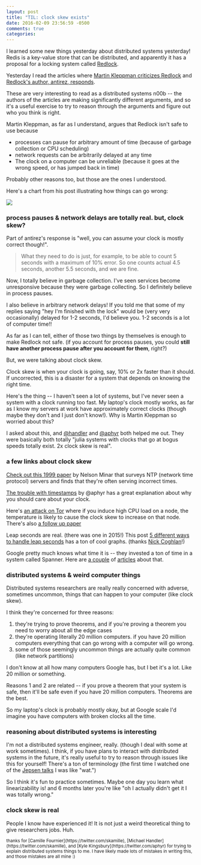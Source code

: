 ```yaml
---
layout: post
title: "TIL: clock skew exists"
date: 2016-02-09 23:56:59 -0500
comments: true
categories:
---
```


I learned some new things yesterday about distributed systems yesterday! Redis is a key-value store that can be distributed, and apparently it has a proposal for a locking system called [Redlock](http://redis.io/topics/distlock).

Yesterday I read the articles where [Martin Kleppman criticizes Redlock](http://martin.kleppmann.com/2016/02/08/how-to-do-distributed-locking.html) and [Redlock's author, antirez, responds](http://antirez.com/news/101).

These are very interesting to read as a distributed systems n00b -- the authors of the articles are making significantly different arguments, and so it's a useful exercise to try to reason through the arguments and figure out who you think is right.

Martin Kleppman, as far as I understand, argues that Redlock isn't safe to use because

* processes can pause for arbitrary amount of time (because of garbage collection or CPU scheduling)
* network requests can be arbitrarily delayed at any time
* The clock on a computer can be unreliable (because it goes at the wrong speed, or has jumped back in time)

Probably other reasons too, but those are the ones I understood.

Here's a chart from his post illustrating  how things can go wrong:

<img src="http://martin.kleppmann.com/2016/02/unsafe-lock.png">


### process pauses & network delays are totally real. but, clock skew?

Part of antirez's response is "well, you can assume your clock is mostly correct though!".

> What they need to do is just, for example, to be able to count 5 seconds with a maximum of 10% error. So one counts actual 4.5 seconds, another 5.5 seconds, and we are fine.

Now, I totally believe in garbage collection. I've seen services become unresponsive because they were garbage collecting. So I definitely believe in process pauses.

I also believe in arbitrary network delays! If you told me that some of my replies saying "hey I'm finished with the lock" would be (very very occasionally) delayed for 1-2 seconds, I'd believe you. 1-2 seconds is a lot of computer time!!

As far as I can tell, either of those two things by themselves is enough to make Redlock not safe. (if you account for process pauses, you could **still have another process pause after you account for them**, right?)

But, we were talking about clock skew.

Clock skew is when your clock is going, say, 10% or 2x faster than it should. If uncorrected, this is a disaster for a system that depends on knowing the right time.

Here's the thing -- I haven't seen a lot of systems, but I've never seen a system with a clock running too fast. My laptop's clock mostly works, as far as I know my servers at work have approximately correct clocks (though maybe they don't and I just don't know!). Why is Martin Kleppman so worried about this?

I asked about this, and [@handler](https://twitter.com/handler) and [@aphyr](https://twitter.com/aphyr) both helped me out. They were basically both totally "julia systems with clocks that go at bogus speeds totally exist. 2x clock skew is real".

### a few links about clock skew

[Check out this 1999 paper](http://xenia.media.mit.edu/~nelson/research/ntp-survey99/html/) by Nelson Minar that surveys NTP (network time protocol) servers and finds that they're often serving incorrect times.

[The trouble with timestamps](https://aphyr.com/posts/299-the-trouble-with-timestamps) by @aphyr has a great explanation about why you should care about your clock.

Here's [an attack on Tor](http://sec.cs.ucl.ac.uk/users/smurdoch/papers/ccs06hotornot.pdf) where if you induce high CPU load on a node, the temperature is likely to cause the clock skew to increase on that node. There's also [a follow up paper](https://www.usenix.org/legacy/event/sec08/tech/full_papers/zander/zander_html/)

Leap seconds are real. (there was one in 2015!) This post [5 different ways to handle leap seconds](http://developerblog.redhat.com/2015/06/01/five-different-ways-handle-leap-seconds-ntp/) has a ton of cool graphs. (thanks [Nick Coghlan](https://twitter.com/ncoghlan_dev)!)

Google pretty much knows what time it is -- they invested a ton of time in a system called Spanner. Here are [a couple](http://radar.oreilly.com/2012/10/google-spanner-relational-database.html) of [articles](http://www.wired.com/2012/11/google-spanner-time/) about that.

### distributed systems & weird computer things

Distributed systems researchers are really really concerned with adverse, sometimes uncommon, things that can happen to your computer (like clock skew).

I think they're concerned for three reasons:

1. they're trying to prove theorems, and if you're proving a theorem you need to worry about all the edge cases
1. they're operating literally 20 million computers. if you have 20 million computers everything that can go wrong with a computer will go wrong.
1. some of those seemingly uncommon things are actually quite common (like network partitions)

I don't know at all how many computers Google has, but I bet it's a lot. Like 20 million or something.

Reasons 1 and 2 are related -- if you prove a theorem that your system is safe, then it'll be safe even if you have 20 million computers. Theorems are the best.

So my laptop's clock is probably mostly okay, but at Google scale I'd imagine you have computers with broken clocks all the time.

### reasoning about distributed systems is interesting

I'm not a distributed systems engineer, really. (though I deal with some at work sometimes). I think, if you have plans to interact with distributed systems in the future, it's really useful to try to reason through issues like this for yourself! There's a ton of terminology (the first time I watched one of the [Jepsen talks](https://www.youtube.com/watch?v=mxdpqr-loyA) I was like "wat.")

So I think it's fun to practice sometimes. Maybe one day you learn what linearizability is! and 6 months later you're like "oh I actually didn't get it I was totally wrong."

### clock skew is real

People I know have experienced it! It is not just a weird theoretical thing to give researchers jobs. Huh.

<small>
thanks for [Camille Fournier](https://twitter.com/skamille), [Michael Handler](https://twitter.com/skamille), and [Kyle Kingsbury](https://twitter.com/aphyr) for trying to explain distributed systems things to me. I have likely made lots of mistakes in writing this, and those mistakes are all mine :)
</small>
